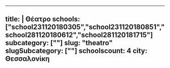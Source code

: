 
---
title: |
   Θέατρο
schools: ["school231120180305","school231120180851","school281120180612","school281120181715"]
subcategory: [""]
slug: "theatro"
slugSubcategory: [""]
schoolscount: 4
city: Θεσσαλονίκη
---


